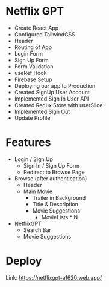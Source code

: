 # Netflix GPT

- Create React App
- Configured TailwindCSS
- Header
- Routing of App
- Login Form
- Sign Up Form
- Form Validation
- useRef Hook
- Firebase Setup
- Deploying our app to Production
- Created SignUp User Account
- Implemented Sign In User API
- Created Redux Store with userSlice
- Implemented Sign Out
- Update Profile

# Features

- Login / Sign Up
  - Sign In / Sign Up Form
  - Redirect to Browse Page
- Browse (after authentication)
  - Header
  - Main Movie
    - Trailer in Background
    - Title & Description
    - Movie Suggestions
      - MovieLists \* N
- NetflixGPT
  - Search Bar
  - Movie Suggestions

# Deploy

Link: https://netflixgpt-a1620.web.app/
